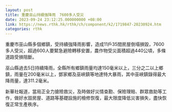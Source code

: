 ```yaml
---
layout: post
title: 重慶巫山持續強降雨　7600多人受災
date: 2023-09-24 23:12:25.000000000 +08:00
link: https://news.rthk.hk/rthk/ch/component/k2/1719847-20230924.htm
categories: rthk
---
```


重慶市巫山縣多個鄉鎮，受持續強降雨影響，造成11戶35間房屋倒塌損毀，7600多人受災，超過600人要緊急避險轉移安置，農作物受災面積超過440公頃，多條道路受損阻斷。

巫山縣過去5日持續降雨，全縣所有鄉鎮雨量均達150毫米以上，三分之二以上鄉鎮，雨量在200毫米以上，鄧家鄉及巫峽鎮等地達特大暴雨，其中巫峽鎮錄得最大降雨量，達311.2毫米。

新華社報道，當局正全力搶險救災，及時做好災情查勘、保險理賠、群眾救助等工作，做好水毀房屋、道路等基礎設施的檢修恢復，最大限度降低災害損失，盡快恢復正常生產秩序。
